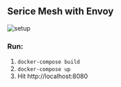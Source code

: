 ## Serice Mesh with Envoy
![setup](https://raw.githubusercontent.com/dnivra26/envoy_servicemesh/master/envoy_servicemesh.png)


### Run:  
1. `docker-compose build`  
2. `docker-compose up`  
3. Hit http://localhost:8080
